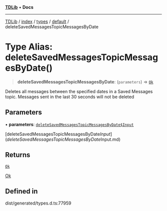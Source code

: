 [**TDLib**](../../../../../../README.md) • **Docs**

***

[TDLib](../../../../../../modules.md) / [index](../../../../../README.md) / [types](../../../README.md) / [default](../README.md) / deleteSavedMessagesTopicMessagesByDate

# Type Alias: deleteSavedMessagesTopicMessagesByDate()

> **deleteSavedMessagesTopicMessagesByDate**: (`parameters`) => [`Ok`](Ok-1.md)

Deletes all messages between the specified dates in a Saved Messages topic. Messages sent in the last 30 seconds will not be deleted

## Parameters

• **parameters**: [`deleteSavedMessagesTopicMessagesByDate$Input`](deleteSavedMessagesTopicMessagesByDate$Input.md)

[deleteSavedMessagesTopicMessagesByDate$Input](deleteSavedMessagesTopicMessagesByDate$Input.md)

## Returns

[`Ok`](Ok-1.md)

[Ok](Ok-1.md)

## Defined in

dist/generated/types.d.ts:77959
